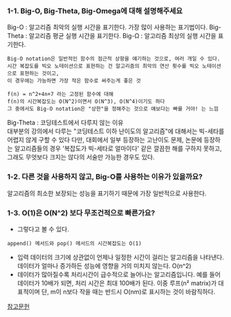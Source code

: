 ### 1-1. Big-O, Big-Theta, Big-Omega에 대해 설명해주세요


Big-O : 알고리즘 최악의 실행 시간을 표기한다. 가장 많이 사용하는 표기법이다.
Big-Theta : 알고리즘 평균 실행 시간을 표기한다.
Big-Ω : 알고리즘 최상의 실행 시간을 표기한다.

```
Big-O notation은 일반적인 함수의 점근적 상항을 얘기하는 것으로, 여러 개일 수 있다.
시간 복잡도를 빅오 노테이션으로 표현하는 건 알고리즘의 최악의 연산 횟수를 빅오 노테이션으로 표현하는 것이고, 
이 경우에는 가능하면 가장 작은 함수로 써주는게 좋은 것
```
```
f(n) = n^2+4n+7 라는 고정된 함수에 대해
f(n)의 시간복잡도는 O(N^2)이면서 O(N^3), O(N^4)이기도 하다
그 중에서도 Big-O notation은 "상한"을 정해주는 것으로 얘보다는 빠를 거야! 는 느낌
```

Big-Theta : 코딩테스트에서 다루지 않는 이유 </br>
대부분의 강의에서 다루는 "코딩테스트 이하 난이도의 알고리즘"에 대해서는 빅-세타를 어렵지 않게 구할 수 있다
다만, 대회에서 일부 등장하는 고난이도 문제, 논문에 등장하는 알고리즘들의 경우 '복잡도가 빅-세타로 얼마이다' 같은 깔끔한 해를 구하지 못하고, 그래도 무엇보다 크지는 않다의 서술만
가능한 경우도 있다.

### 1-2. 다른 것을 사용하지 않고, Big-O를 사용하는 이유가 있을까요?

알고리즘의 최소한 보장되는 성능을 표기하기 때문에 가장 일반적으로 사용한다.

### 1-3. O(1)은 O(N^2) 보다 무조건적으로 빠른가요? 
* 그렇다고 볼 수 있다.
```
append() 메서드와 pop() 메서드의 시간복잡도는 O(1)
```

* 입력 데이터의 크기에 상관없이 언제나 일정한 시간이 걸리는 알고리즘을 나타낸다. 데이터가 얼마나 증가하든 성능에 영향을 거의 미치지 않는다.
  O(n^2)
* 데이터가 많아질수록 처리시간이 급수적으로 늘어나는 알고리즘입니다. 예를 들어 데이터가 10배가 되면, 처리 시간은 최대 100배가 된다. 이중 루프(n² matrix)가 대표적이며 단, m이 n보다 작을 때는 반드시 O(nm)로 표시하는 것이 바람직하다.


[참고문헌](https://sohyeonnn.tistory.com/20)

